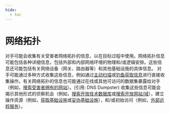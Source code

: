 ```yaml
---
hide:
  - toc
---
```


# 网络拓扑

对手可能会收集有关受害者网络拓扑的信息，以在目标过程中使用。网络拓扑信息可能包括各种详细信息，包括外部和内部网络环境的物理和/或逻辑安排。这些信息还可能包括有关网络设备（网关、路由器等）和其他基础设施的具体信息。  对手可能通过多种方式收集这些信息，例如通过[主动扫描](https://attack.mitre.org/techniques/T1595)或[钓鱼获取信息](https://attack.mitre.org/techniques/T1598)进行直接收集操作。有关网络拓扑的信息也可能通过在线或其他可访问的数据集暴露给对手（例如，[搜索受害者拥有的网站](https://attack.mitre.org/techniques/T1594)）。(引用: DNS Dumpster) 收集这些信息可能会揭示其他形式的侦察机会（例如，[搜索开放技术数据库](https://attack.mitre.org/techniques/T1596)或[搜索开放网站/域](https://attack.mitre.org/techniques/T1593)），建立操作资源（例如，[获取基础设施](https://attack.mitre.org/techniques/T1583)或[妥协基础设施](https://attack.mitre.org/techniques/T1584)），和/或初始访问（例如，[外部远程服务](https://attack.mitre.org/techniques/T1133)）。
